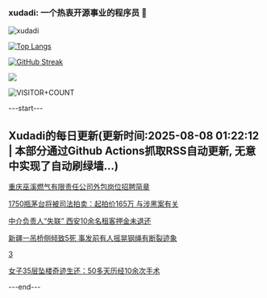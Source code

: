 ### xudadi: 一个热衷开源事业的程序员 👋

![xudadi](https://github-readme-stats-git-masterorgs-github-readme-stats-team.vercel.app/api?username=xudadi)

[![Top Langs](https://github-readme-stats.vercel.app/api/top-langs/?username=xudadi)](https://github.com/anuraghazra/github-readme-stats)

[![GitHub Streak](https://streak-stats.demolab.com?user=xudadi&locale=zh_Hans)](https://git.io/streak-stats)

![](https://raw.githubusercontent.com/xudadi/xudadi/main/assets/github-contribution-grid-snake.svg)

![VISITOR+COUNT](https://komarev.com/ghpvc/?username=xudadi&label=VISITOR+COUNT)


---start---

## Xudadi的每日更新(更新时间:2025-08-08 01:22:12 | 本部分通过Github Actions抓取RSS自动更新, 无意中实现了自动刷绿墙...)

[重庆巫溪燃气有限责任公司外包岗位招聘简章](https://www.gongkaoleida.com/article/2554937)

[1750瓶茅台将被司法拍卖：起拍价165万 与涉黑案有关](https://m.163.com/news/article/K6CL4K20053469LG.html)

[中介负责人“失联” 西安10余名租客押金未退还](https://m.163.com/news/article/K6CG9938051492T3.html)

[新疆一吊桥侧倾致5死 事发前有人摇晃钢绳有断裂迹象](https://m.163.com/news/article/K6CG83AS05129QAF.html)

[3](https://m.163.com/touch/news/sub/domestic)

[女子35层坠楼奇迹生还：50多天历经10余次手术](https://m.163.com/news/article/K6CFUAIL051492T3.html)

---end---

